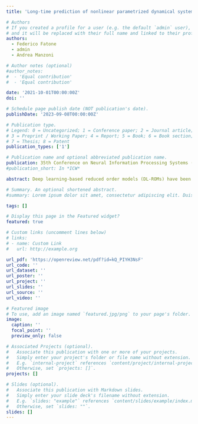 ```yaml
---
title: 'Long-time prediction of nonlinear parametrized dynamical systems by deep learning-based ROMs'

# Authors
# If you created a profile for a user (e.g. the default `admin` user), write the username (folder name) here
# and it will be replaced with their full name and linked to their profile.
authors:
  - Federico Fatone
  - admin
  - Andrea Manzoni

# Author notes (optional)
#author_notes:
#  - 'Equal contribution'
#  - 'Equal contribution'

date: '2021-10-01T00:00:00Z'
doi: ''

# Schedule page publish date (NOT publication's date).
publishDate: '2023-09-08T00:00:00Z'

# Publication type.
# Legend: 0 = Uncategorized; 1 = Conference paper; 2 = Journal article;
# 3 = Preprint / Working Paper; 4 = Report; 5 = Book; 6 = Book section;
# 7 = Thesis; 8 = Patent
publication_types: ['1']

# Publication name and optional abbreviated publication name.
publication: 35th Conference on Neural Information Processing Systems (NeurIPS), The Symbiosis of Deep Learning and Differential Equations
#publication_short: In *ICW*

abstract: Deep learning-based reduced order models (DL-ROMs) have been recently proposed to overcome common limitations shared by conventional ROMs – built, e.g., through proper orthogonal decomposition (POD) – when applied to nonlinear time-dependent parametrized PDEs. Although extremely efficient at testing time, when evaluating the PDE solution for any new testing-parameter instance, DL-ROMs require an expensive training stage. To avoid this latter, a prior dimensionality reduction through POD, and a multi-fidelity pretraining stage, are introduced, yielding the POD-DL-ROM framework, which allows to solve time-dependent PDEs even faster than in real-time. Equipped with LSTM networks, the resulting POD-LSTM-ROMs better grasp the time evolution of the PDE system, ultimately allowing long-term prediction of complex systems’ evolution, with respect to the training window, for unseen input parameter values.

# Summary. An optional shortened abstract.
#summary: Lorem ipsum dolor sit amet, consectetur adipiscing elit. Duis posuere tellus ac convallis placerat. Proin tincidunt magna sed ex sollicitudin condimentum.

tags: []

# Display this page in the Featured widget?
featured: true

# Custom links (uncomment lines below)
# links:
# - name: Custom Link
#   url: http://example.org

url_pdf: 'https://openreview.net/pdf?id=kQ_PIYH3NsF'
url_code: ''
url_dataset: ''
url_poster: ''
url_project: ''
url_slides: ''
url_source: ''
url_video: ''

# Featured image
# To use, add an image named `featured.jpg/png` to your page's folder.
image:
  caption: ''
  focal_point: ''
  preview_only: false

# Associated Projects (optional).
#   Associate this publication with one or more of your projects.
#   Simply enter your project's folder or file name without extension.
#   E.g. `internal-project` references `content/project/internal-project/index.md`.
#   Otherwise, set `projects: []`.
projects: []

# Slides (optional).
#   Associate this publication with Markdown slides.
#   Simply enter your slide deck's filename without extension.
#   E.g. `slides: "example"` references `content/slides/example/index.md`.
#   Otherwise, set `slides: ""`.
slides: []
---
```

